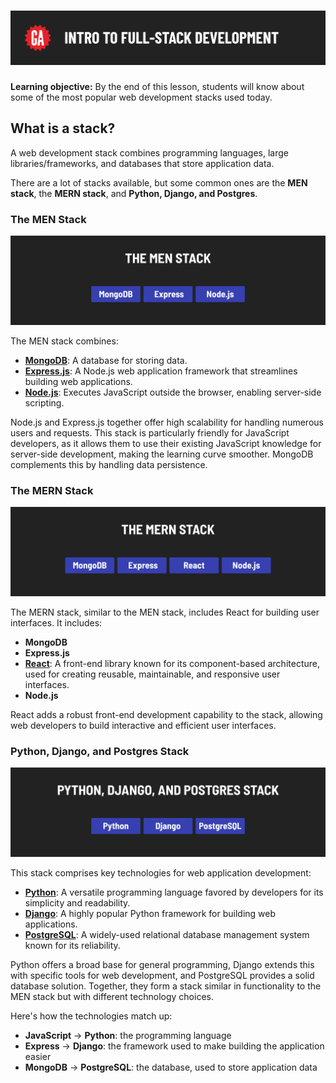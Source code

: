 # ![[Intro to Full Stack Development] - Common Stacks Used in Modern Web Apps](./assets/hero.png)

**Learning objective:** By the end of this lesson, students will know about some of the most popular web development stacks used today.

## What is a stack?

A web development stack combines programming languages, large libraries/frameworks, and databases that store application data.

There are a lot of stacks available, but some common ones are the **MEN stack**, the **MERN stack**, and **Python, Django, and Postgres**.

### The MEN Stack

![MEN Stack](./assets/men-stack.png)

The MEN stack combines:

- **[MongoDB](https://www.mongodb.com/)**: A database for storing data.
- **[Express.js](https://expressjs.com/)**: A Node.js web application framework that streamlines building web applications.
- **[Node.js](https://nodejs.org/en)**: Executes JavaScript outside the browser, enabling server-side scripting.

Node.js and Express.js together offer high scalability for handling numerous users and requests. This stack is particularly friendly for JavaScript developers, as it allows them to use their existing JavaScript knowledge for server-side development, making the learning curve smoother. MongoDB complements this by handling data persistence.

### The MERN Stack

![MERN Stack](./assets/mern-stack.png)

The MERN stack, similar to the MEN stack, includes React for building user interfaces. It includes:

- **MongoDB**
- **Express.js**
- **[React](https://react.dev/)**: A front-end library known for its component-based architecture, used for creating reusable, maintainable, and responsive user interfaces.
- **Node.js**

React adds a robust front-end development capability to the stack, allowing web developers to build interactive and efficient user interfaces.


### Python, Django, and Postgres Stack

![Python Django Postgres](./assets/python-django-postgres.png)

This stack comprises key technologies for web application development:

- **[Python](https://docs.python.org/3/)**: A versatile programming language favored by developers for its simplicity and readability.
- **[Django](https://docs.djangoproject.com/en/5.0/)**: A highly popular Python framework for building web applications.
- **[PostgreSQL](https://www.postgresql.org/docs/)**: A widely-used relational database management system known for its reliability.

Python offers a broad base for general programming, Django extends this with specific tools for web development, and PostgreSQL provides a solid database solution. Together, they form a stack similar in functionality to the MEN stack but with different technology choices.

Here's how the technologies match up:

- **JavaScript** -> **Python**: the programming language
- **Express** -> **Django**: the framework used to make building the application easier
- **MongoDB** -> **PostgreSQL**: the database, used to store application data
